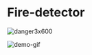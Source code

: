 # Fire-detector

![danger3x600](https://user-images.githubusercontent.com/56606076/153584275-19f21727-db7c-4eab-bae3-669011e3d574.png)

![demo-gif](https://github.com/jamnicki/fire-detector/blob/master/demo.gif)
